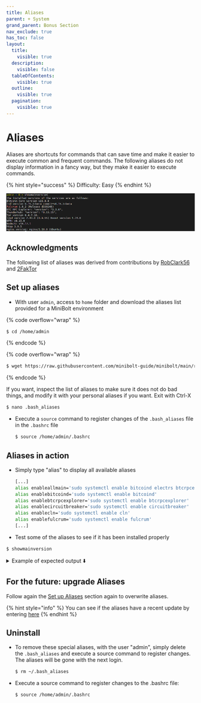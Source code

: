 ```yaml
---
title: Aliases
parent: + System
grand_parent: Bonus Section
nav_exclude: true
has_toc: false
layout:
  title:
    visible: true
  description:
    visible: false
  tableOfContents:
    visible: true
  outline:
    visible: true
  pagination:
    visible: true
---
```


# Aliases

Aliases are shortcuts for commands that can save time and make it easier to execute common and frequent commands. The following aliases do not display information in a fancy way, but they make it easier to execute commands.

{% hint style="success" %}
Difficulty: Easy
{% endhint %}

![](../../images/aliases-demo.PNG)

## Acknowledgments

The following list of aliases was derived from contributions by [RobClark56](https://github.com/robclark56) and [2FakTor](https://github.com/twofaktor)

## Set up aliases

* With user `admin`, access to `home` folder and download the aliases list provided for a MiniBolt environment

{% code overflow="wrap" %}
```bash
$ cd /home/admin
```
{% endcode %}

{% code overflow="wrap" %}
```bash
$ wget https://raw.githubusercontent.com/minibolt-guide/minibolt/main/resources/.bash_aliases -O .bash_aliases
```
{% endcode %}

If you want, inspect the list of aliases to make sure it does not do bad things, and modify it with your personal aliases if you want. Exit with Ctrl-X

```sh
$ nano .bash_aliases
```

*   Execute a `source` command to register changes of the `.bash_aliases` file in the `.bashrc` file

    ```sh
    $ source /home/admin/.bashrc
    ```

## Aliases in action

*   Simply type "alias" to display all available aliases

    ```sh
    [...]
    alias enableallmain='sudo systemctl enable bitcoind electrs btcrpcexplorer lnd rtl scb-backup'
    alias enablebitcoind='sudo systemctl enable bitcoind'
    alias enablebtcrpcexplorer='sudo systemctl enable btcrpcexplorer'
    alias enablecircuitbreaker='sudo systemctl enable circuitbreaker'
    alias enablecln='sudo systemctl enable cln'
    alias enablefulcrum='sudo systemctl enable fulcrum'
    [...]
    ```
* Test some of the aliases to see if it has been installed properly

```sh
$ showmainversion
```

<details>

<summary>Example of expected output ⬇️</summary>

```
> The installed versions of the services are as follows:
> Bitcoin Core version v23.0.0
> lnd version 0.15.3-beta commit=v0.15.3-beta
> BTC RPC Explorer: "version": "3.3.0",
> Electrs: v0.9.9
> RTL: "version": "0.12.3",
> Tor version 0.4.7.10.
> NPM: v8.15.0
> NodeJS: v16.17.1
> htop 3.0.5
> nginx version: nginx/1.18.0 (Ubuntu)
```

</details>

## For the future: upgrade Aliases

Follow again the [Set up Aliases](aliases.md#set-up-aliases) section again to overwrite aliases.

{% hint style="info" %}
You can see if the aliases have a recent update by entering [here](https://github.com/minibolt-guide/minibolt/commits/main/resources/.bash\_aliases)
{% endhint %}

## Uninstall

*   To remove these special aliases, with the user "admin", simply delete the `.bash_aliases` and execute a source command to register changes. The aliases will be gone with the next login.

    ```sh
    $ rm ~/.bash_aliases
    ```
*   Execute a source command to register changes to the .bashrc file:

    ```sh
    $ source /home/admin/.bashrc
    ```
